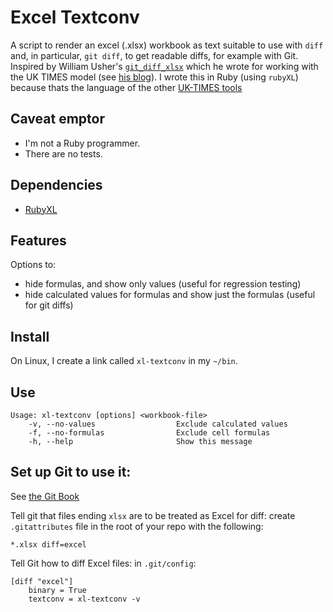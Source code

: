 Excel Textconv
===============

A script to render an excel (.xlsx) workbook as text suitable to use with
`diff` and, in particular, `git diff`, to get readable diffs, for example with
Git.  Inspired by William Usher's [`git_diff_xlsx`](https://github.com/willu47/git_diff_xlsx/) 
which he wrote for working with the UK TIMES model (see [his blog](https://wiki.ucl.ac.uk/display/~ucftpw2/2013/10/18/Using+git+for+version+control+of+spreadsheet+models+-+part+1+of+3)).
I wrote this in Ruby (using `rubyXL`) because thats the language of the other [UK-TIMES tools](https://github.com/decc/times-excel-tools)

Caveat emptor
--------------

- I'm not a Ruby programmer.
- There are no tests.

Dependencies
-------------

- [RubyXL](https://github.com/weshatheleopard/rubyXL)

Features
--------

Options to:
- hide formulas, and show only values (useful for regression testing)
- hide calculated values for formulas and show just the formulas (useful for git diffs)


Install
--------

On Linux, I create a link called `xl-textconv` in my `~/bin`. 


Use
----

    Usage: xl-textconv [options] <workbook-file>
        -v, --no-values                  Exclude calculated values
        -f, --no-formulas                Exclude cell formulas
        -h, --help                       Show this message


Set up Git to use it:
---------------------
See [the Git Book](http://git-scm.com/book/en/v2/Customizing-Git-Git-Attributes#Binary-Files)

Tell git that files ending `xlsx` are to be treated as Excel for diff:
create `.gitattributes` file in the root of your repo with the following:

    *.xlsx diff=excel

Tell Git how to diff Excel files: in `.git/config`:

    [diff "excel"]
        binary = True
        textconv = xl-textconv -v


    

